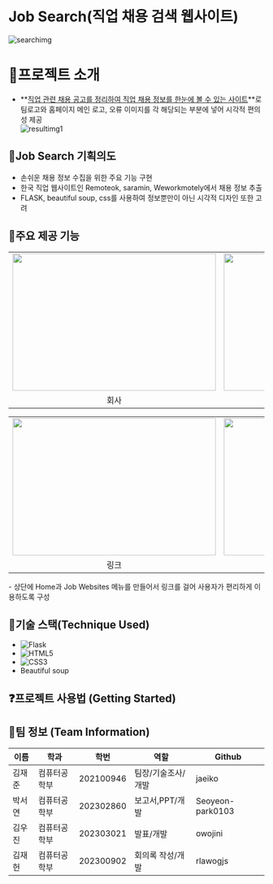 # Job Search(직업 채용 검색 웹사이트)
  ![searchimg](https://github.com/jaeiko/web-scraper-project/assets/162958493/14d29430-342e-43bb-8d1d-b4a86e5109e0)


# :book:프로젝트 소개
- **<u>직업 관련 채용 공고를 정리하여 직업 채용 정보를 한눈에 볼 수 있는 사이트</u>**로 팀로고와 홈페이지 메인 로고, 오류 이미지를 각 해당되는 부분에 넣어 시각적 편의성 제공
<br/>![resultimg1](https://github.com/jaeiko/web-scraper-project/assets/162958493/c01d09a4-9297-47f7-886d-13d578797432)

## :bookmark_tabs:Job Search 기획의도
- 손쉬운 채용 정보 수집을 위한 주요 기능 구현
- 한국 직업 웹사이트인 Remoteok, saramin, Weworkmotely에서 채용 정보 추출
- FLASK, beautiful soup, css를 사용하여 정보뿐만이 아닌 시각적 디자인 또한 고려



## :mag_right:주요 제공 기능
<table>
  <tr>
    <td><img src="https://user-images.githubusercontent.com/13505734/198883106-ceee89c2-85ae-4fa6-bc08-b072544d541a.png"  width = 400px height = 270px ></td>
    <td><img src="https://user-images.githubusercontent.com/13505734/198883271-7147a1e0-4218-450a-87e7-e5e7d6a73413.png" width = 400px height = 270px></td>
   </tr> 
   <tr>
      <td align="center">회사</td>
      <td align="center">위치</td>
  </tr>
</table>
<table>
  <tr>
    <td><img src="https://user-images.githubusercontent.com/13505734/198883553-d52852ba-8a3e-43fc-83a0-035224959748.png" width = 400px height = 270px ></td>
    <td><img src="https://user-images.githubusercontent.com/13505734/198883624-00198da0-e3ac-4583-be75-5b754e16dcbb.png" width = 400px height = 270px></td>
   </tr> 
   <tr>
      <td align="center">링크</td>
      <td align="center">연봉이나 조건</td>
  </tr>
</table>
- 상단에 Home과 Job Websites 메뉴를 만들어서 링크를 걸어 사용자가 편리하게 이용하도록 구성


## :hammer:기술 스택(Technique Used)
* <img alt="Flask" src ="https://img.shields.io/badge/Flask-000000.svg?&style=for-the-badge&logo=Flask&logoColor=white"/>
* ![HTML5](https://img.shields.io/badge/HTML5-E34F26.svg?&style=for-the-badge&logo=HTML5&logoColor=white)
* ![CSS3](https://img.shields.io/badge/CSS3-1572B6.svg?&style=for-the-badge&logo=CSS3&logoColor=white)
* Beautiful soup



## :question:프로젝트 사용법 (Getting Started)



## :raising_hand:팀 정보 (Team Information)

|이름|학과|학번|역할|Github
|-------|---|---|---|----|
|김재준|컴퓨터공학부|202100946|팀장/기술조사/개발|jaeiko
|박서연|컴퓨터공학부|202302860|보고서,PPT/개발|Seoyeon-park0103
|김우진|컴퓨터공학부|202303021|발표/개발|owojini
|김재헌|컴퓨터공학부|202300902|회의록 작성/개발|rlawogjs




